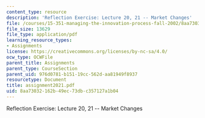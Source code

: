 ```yaml
---
content_type: resource
description: 'Reflection Exercise: Lecture 20, 21 -- Market Changes'
file: /courses/15-351-managing-the-innovation-process-fall-2002/8aa73032162b49ec73dbc357127a1b04_assignment2021.pdf
file_size: 13629
file_type: application/pdf
learning_resource_types:
- Assignments
license: https://creativecommons.org/licenses/by-nc-sa/4.0/
ocw_type: OCWFile
parent_title: Assignments
parent_type: CourseSection
parent_uid: 976d0781-b151-19cc-562d-aa81949f8937
resourcetype: Document
title: assignment2021.pdf
uid: 8aa73032-162b-49ec-73db-c357127a1b04
---
```

Reflection Exercise: Lecture 20, 21 -- Market Changes